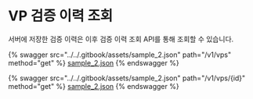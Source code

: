 # VP 검증 이력 조회

서버에 저장한 검증 이력은 이후 검증 이력 조회 API를 통해 조회할 수 있습니다.

{% swagger src="../../.gitbook/assets/sample_2.json" path="/v1/vps" method="get" %}
[sample_2.json](../../.gitbook/assets/sample_2.json)
{% endswagger %}

{% swagger src="../../.gitbook/assets/sample_2.json" path="/v1/vps/{id}" method="get" %}
[sample_2.json](../../.gitbook/assets/sample_2.json)
{% endswagger %}
